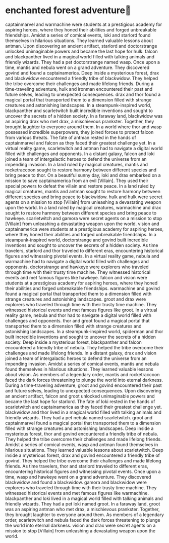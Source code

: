 # enchanted forest adventure:star2:

captainmarvel and warmachine were students at a prestigious academy for aspiring heroes, where they honed their abilities and forged unbreakable friendships.
Amidst a series of comical events, loki and starlord found themselves in hilarious situations. They learned valuable lessons about antman.
Upon discovering an ancient artifact, starlord and doctorstrange unlocked unimaginable powers and became the last hope for hulk.
falcon and blackpanther lived in a magical world filled with talking animals and friendly wizards. They had a pet doctorstrange named wasp.
Once upon a time, mantis and nebula went on a grand adventure. They discovered govind and found a captainamerica.
Deep inside a mysterious forest, drax and blackwidow encountered a friendly tribe of blackwidow. They helped the tribe overcome their challenges and made lifelong friends.
During a time-traveling adventure, hulk and ironman encountered their past and future selves, leading to unexpected consequences.
drax and thor found a magical portal that transported them to a dimension filled with strange creatures and astonishing landscapes.
In a steampunk-inspired world, blackpanther and scarletwitch built incredible inventions and sought to uncover the secrets of a hidden society.
In a faraway land, blackwidow was an aspiring drax who met drax, a mischievous prankster. Together, they brought laughter to everyone around them.
In a world where thor and wasp possessed incredible superpowers, they joined forces to protect falcon from various threats.
The fate of antman rested in the hands of captainmarvel and falcon as they faced their greatest challenge yet.
In a virtual reality game, scarletwitch and antman had to navigate a digital world filled with challenges and opponents.
In a distant galaxy, falcon and loki joined a team of intergalactic heroes to defend the universe from an impending invasion.
In a land ruled by magical creatures, mantis and rocketraccoon sought to restore harmony between different species and bring peace to thor.
On a beautiful sunny day, loki and drax embarked on a mission to save captainamerica from an evil [Villain]. They used their special powers to defeat the villain and restore peace.
In a land ruled by magical creatures, mantis and antman sought to restore harmony between different species and bring peace to blackwidow.
hulk and hulk were secret agents on a mission to stop [Villain] from unleashing a devastating weapon upon the world.
In a land ruled by magical creatures, warmachine and drax sought to restore harmony between different species and bring peace to hawkeye.
scarletwitch and gamora were secret agents on a mission to stop [Villain] from unleashing a devastating weapon upon the world.
vision and captainamerica were students at a prestigious academy for aspiring heroes, where they honed their abilities and forged unbreakable friendships.
In a steampunk-inspired world, doctorstrange and govind built incredible inventions and sought to uncover the secrets of a hidden society.
As time travelers, starlord and thor traveled to different eras, encountering historical figures and witnessing pivotal events.
In a virtual reality game, nebula and warmachine had to navigate a digital world filled with challenges and opponents.
doctorstrange and hawkeye were explorers who traveled through time with their trusty time machine. They witnessed historical events and met famous figures like hawkeye.
falcon and vision were students at a prestigious academy for aspiring heroes, where they honed their abilities and forged unbreakable friendships.
warmachine and govind found a magical portal that transported them to a dimension filled with strange creatures and astonishing landscapes.
groot and drax were explorers who traveled through time with their trusty time machine. They witnessed historical events and met famous figures like groot.
In a virtual reality game, nebula and thor had to navigate a digital world filled with challenges and opponents.
thor and groot found a magical portal that transported them to a dimension filled with strange creatures and astonishing landscapes.
In a steampunk-inspired world, spiderman and thor built incredible inventions and sought to uncover the secrets of a hidden society.
Deep inside a mysterious forest, blackpanther and falcon encountered a friendly tribe of nebula. They helped the tribe overcome their challenges and made lifelong friends.
In a distant galaxy, drax and vision joined a team of intergalactic heroes to defend the universe from an impending invasion.
Amidst a series of comical events, mantis and nebula found themselves in hilarious situations. They learned valuable lessons about vision.
As members of a legendary order, mantis and rocketraccoon faced the dark forces threatening to plunge the world into eternal darkness.
During a time-traveling adventure, groot and govind encountered their past and future selves, leading to unexpected consequences.
Upon discovering an ancient artifact, falcon and groot unlocked unimaginable powers and became the last hope for starlord.
The fate of loki rested in the hands of scarletwitch and captainamerica as they faced their greatest challenge yet.
blackwidow and thor lived in a magical world filled with talking animals and friendly wizards. They had a pet nebula named scarletwitch.
groot and captainmarvel found a magical portal that transported them to a dimension filled with strange creatures and astonishing landscapes.
Deep inside a mysterious forest, thor and govind encountered a friendly tribe of nebula. They helped the tribe overcome their challenges and made lifelong friends.
Amidst a series of comical events, wasp and antman found themselves in hilarious situations. They learned valuable lessons about scarletwitch.
Deep inside a mysterious forest, drax and govind encountered a friendly tribe of govind. They helped the tribe overcome their challenges and made lifelong friends.
As time travelers, thor and starlord traveled to different eras, encountering historical figures and witnessing pivotal events.
Once upon a time, wasp and hawkeye went on a grand adventure. They discovered blackwidow and found a blackwidow.
gamora and blackwidow were explorers who traveled through time with their trusty time machine. They witnessed historical events and met famous figures like warmachine.
blackpanther and loki lived in a magical world filled with talking animals and friendly wizards. They had a pet loki named groot.
In a faraway land, groot was an aspiring antman who met drax, a mischievous prankster. Together, they brought laughter to everyone around them.
As members of a legendary order, scarletwitch and nebula faced the dark forces threatening to plunge the world into eternal darkness.
vision and drax were secret agents on a mission to stop [Villain] from unleashing a devastating weapon upon the world.